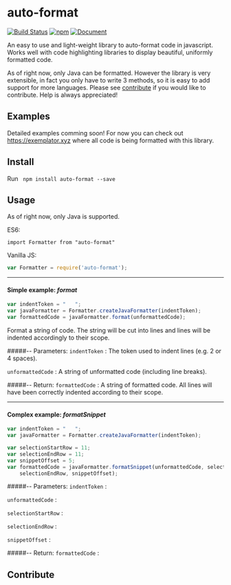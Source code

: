 # auto-format

[![Build Status](https://travis-ci.org/jundl77/auto-format.svg?branch=master)](https://travis-ci.org/jundl77/auto-format)
[![npm](http://img.shields.io/npm/v/auto-format.svg?style=flat)](https://www.npmjs.com/package/auto-format)
[![Document](https://doc.esdoc.org/github.com/jundl77/auto-format/badge.svg)](https://doc.esdoc.org/github.com/jundl77/auto-format/)

An easy to use and light-weight library to auto-format code in javascript. Works well with code highlighting libraries to display beautiful, uniformly formatted code. 

As of right now, only Java can be formatted. However the library is very extensible, in fact you only have to write 3 methods, so it is easy to add support for more languages.
Please see [contribute](#contribute) if you would like to contribute. Help is always appreciated!

## Examples

Detailed examples comming soon! For now you can check out https://exemplator.xyz where all code is being formatted 
with this library.

## Install

Run ` npm install auto-format --save`

## Usage

As of right now, only Java is supported.

ES6: 
```es6 
import Formatter from "auto-format"
```
Vanilla JS: 

```js 
var Formatter = require('auto-format');
```
***

#### Simple example: *format*

```js
var indentToken = "   ";
var javaFormatter = Formatter.createJavaFormatter(indentToken);
var formattedCode = javaFormatter.format(unformattedCode);
```
Format a string of code. The string will be cut into lines and lines will 
be indented accordingly to their scope.

#####-- Parameters:
`indentToken` : The token used to indent lines (e.g. 2 or 4 spaces).

`unformattedCode` : A string of unformatted code (including line breaks).

#####-- Return:
`formattedCode` : A string of formatted code. All lines will have been correctly
                  indented according to their scope.
                  
***

#### Complex example: *formatSnippet*

```js
var indentToken = "   ";
var javaFormatter = Formatter.createJavaFormatter(indentToken);

var selectionStartRow = 11;
var selectionEndRow = 11;
var snippetOffset = 5;
var formattedCode = javaFormatter.formatSnippet(unformattedCode, selectionStartRow, 
    selectionEndRow, snippetOffset);
```

#####-- Parameters:
`indentToken` :

`unformattedCode` :

`selectionStartRow` :

`selectionEndRow` :

`snippetOffset` :

#####-- Return:
`formattedCode` :

## Contribute
